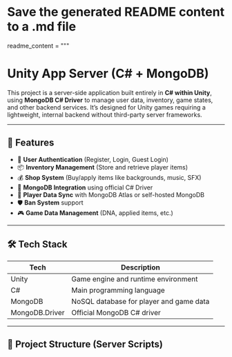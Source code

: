 # Save the generated README content to a .md file

readme_content = """
# Unity App Server (C# + MongoDB)

This project is a server-side application built entirely in **C# within Unity**, using **MongoDB C# Driver** to manage user data, inventory, game states, and other backend services. It’s designed for Unity games requiring a lightweight, internal backend without third-party server frameworks.

---

## 🚀 Features

- 🔐 **User Authentication** (Register, Login, Guest Login)
- 📦 **Inventory Management** (Store and retrieve player items)
- 💰 **Shop System** (Buy/apply items like backgrounds, music, SFX)
- 📄 **MongoDB Integration** using official C# Driver
- 🔄 **Player Data Sync** with MongoDB Atlas or self-hosted MongoDB
- 🛡️ **Ban System** support
- 🎮 **Game Data Management** (DNA, applied items, etc.)

---

## 🛠 Tech Stack

| Tech       | Description                                 |
|------------|---------------------------------------------|
| Unity      | Game engine and runtime environment         |
| C#         | Main programming language                   |
| MongoDB    | NoSQL database for player and game data     |
| MongoDB.Driver | Official MongoDB C# driver             |

---

## 📂 Project Structure (Server Scripts)

